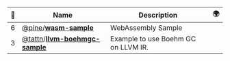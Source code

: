 |:star2: | Name | Description | 🌍|
|---|---|---|---|
|6|[@pine](https://github.com/pine)/[**wasm-sample**](https://github.com/pine/wasm-sample)|WebAssembly Sample||
|3|[@tattn](https://github.com/tattn)/[**llvm-boehmgc-sample**](https://github.com/tattn/llvm-boehmgc-sample)|Example to use Boehm GC on LLVM IR.||

